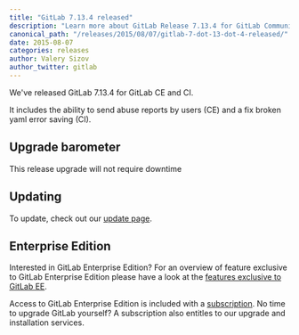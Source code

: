 ```yaml
---
title: "GitLab 7.13.4 released"
description: "Learn more about GitLab Release 7.13.4 for GitLab Community Edition (CE) and Enterprise Edition (EE)"
canonical_path: "/releases/2015/08/07/gitlab-7-dot-13-dot-4-released/"
date: 2015-08-07
categories: releases
author: Valery Sizov
author_twitter: gitlab
---
```


We've released GitLab 7.13.4 for GitLab CE and CI.

It includes the ability to send abuse reports by users (CE) and a fix broken yaml error saving (CI).


<!-- more -->

## Upgrade barometer

This release upgrade will not require downtime

## Updating

To update, check out our [update page](/update/).

## Enterprise Edition

Interested in GitLab Enterprise Edition?
For an overview of feature exclusive to GitLab Enterprise Edition please have a look at the [features exclusive to GitLab EE](/features/#enterprise).

Access to GitLab Enterprise Edition is included with a [subscription](http://www.gitlab.com/pricing).
No time to upgrade GitLab yourself?
A subscription also entitles to our upgrade and installation services.